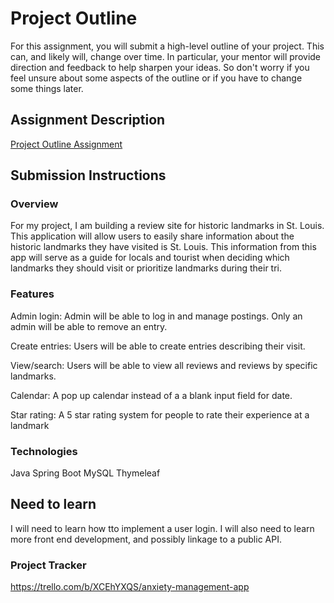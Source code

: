 # Project Outline
For this assignment, you will submit a high-level outline of your project. This can, and likely will, change over time. In particular, your mentor will provide direction and feedback to help sharpen your ideas. So don't worry if you feel unsure about some aspects of the outline or if you have to change some things later.

## Assignment Description
[Project Outline Assignment](https://education.launchcode.org/liftoff/modules/assignments/project-outline)

## Submission Instructions

### Overview
For my project, I am building a review site for historic landmarks in St. Louis. This application will allow users to easily share information about the historic landmarks they have visited is St. Louis. This information from this app will serve as a guide for locals and tourist when deciding which landmarks they should visit or prioritize landmarks during their tri.

### Features
Admin login: Admin will be able to log in and manage postings. Only an admin will be able to remove an entry.

Create entries: Users will be able to create entries describing their visit. 

View/search: Users will be able to view all reviews and reviews by specific landmarks.

Calendar: A pop up calendar instead of a a blank input field for date. 

Star rating: A 5 star rating system for people to rate their experience at a landmark

### Technologies

Java
Spring Boot
MySQL
Thymeleaf

## Need to learn
I will need to learn how tto implement a user login. I will also need to learn more front end development, and possibly linkage to a public API.

### Project Tracker
https://trello.com/b/XCEhYXQS/anxiety-management-app
